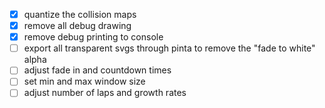- [x] quantize the collision maps
- [x] remove all debug drawing
- [x] remove debug printing to console
- [ ] export all transparent svgs through pinta to remove the "fade to white" alpha
- [ ] adjust fade in and countdown times
- [ ] set min and max window size
- [ ] adjust number of laps and growth rates
